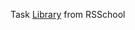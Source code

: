 Task [Library](https://github.com/rolling-scopes-school/tasks/blob/master/tasks/library/library-draft.md) from RSSchool
